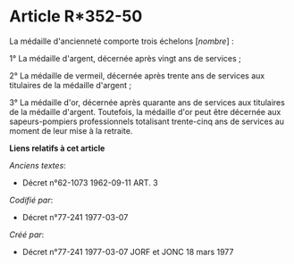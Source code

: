 # Article R*352-50

La médaille d'ancienneté comporte trois échelons [*nombre*] :

1° La médaille d'argent, décernée après vingt ans de services ;

2° La médaille de vermeil, décernée après trente ans de services aux titulaires de la médaille d'argent ;

3° La médaille d'or, décernée après quarante ans de services aux titulaires de la médaille d'argent. Toutefois, la médaille
d'or peut être décernée aux sapeurs-pompiers professionnels totalisant trente-cinq ans de services au moment de leur mise à
la retraite.

**Liens relatifs à cet article**

_Anciens textes_:

  - Décret n°62-1073 1962-09-11 ART. 3

_Codifié par_:

  - Décret n°77-241 1977-03-07

_Créé par_:

  - Décret n°77-241 1977-03-07 JORF et JONC 18 mars 1977
